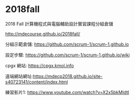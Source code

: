 # 2018fall
2018 Fall 計算機程式與電腦輔助設計實習課程分組倉儲

http://mdecourse.github.io/2018fall/

分組示範倉儲: https://github.com/scrum-1/scrum-1.github.io

設定步驟: https://github.com/scrum-1/scrum-1.github.io/wiki

cpgx 網站: https://cpgx.kmol.info

遠端網站網址:https://mdecp2018.github.io/site-s40723141/content/index.html

練習影片1: https://www.youtube.com/watch?v=X2x5bkMIdtI
